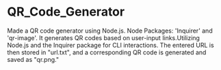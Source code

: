 # QR_Code_Generator

Made a QR code generator using Node.js.
Node Packages: 'Inquirer' and 'qr-image'.
It generates QR codes based on user-input links.Utilizing Node.js and the Inquirer package for CLI interactions. The entered URL is then stored in "url.txt", and a corresponding QR code is generated and saved as "qr.png."
